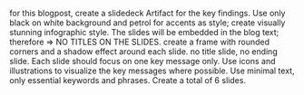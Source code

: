 for this blogpost, create a slidedeck Artifact for the key findings. Use only black on white background  and petrol for accents as style; create visually stunning infographic style. The slides will be embedded in the blog text; therefore => NO TITLES ON THE SLIDES. create a frame with rounded corners and a shadow effect around each slide. no title slide, no ending slide. Each slide should focus on one key message only. Use icons and illustrations to visualize the key messages where possible. Use minimal text, only essential keywords and phrases. Create a total of 6 slides.